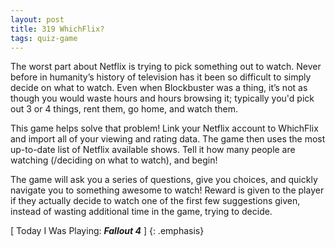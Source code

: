 ```yaml
---
layout: post
title: 319 WhichFlix?
tags: quiz-game
---
```

The worst part about Netflix is trying to pick something out to watch.  Never before in humanity’s history of television has it been so difficult to simply decide on what to watch.  Even when Blockbuster was a thing, it’s not as though you would waste hours and hours browsing it; typically you'd pick out 3 or 4 things, rent them, go home, and watch them.

This game helps solve that problem!  Link your Netflix account to WhichFlix and import all of your viewing and rating data.  The game then uses the most up-to-date list of Netflix available shows.  Tell it how many people are watching (/deciding on what to watch), and begin!

The game will ask you a series of questions, give you choices, and quickly navigate you to something awesome to watch!  Reward is given to the player if they actually decide to watch one of the first few suggestions given, instead of wasting additional time in the game, trying to decide.

[ Today I Was Playing: ***Fallout 4*** ]
{: .emphasis}